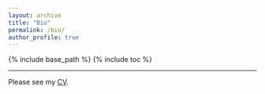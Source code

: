 ```yaml
---
layout: archive
title: "Bio"
permalink: /bio/
author_profile: true
---
```


{% include base_path %}
{% include toc %}

---

Please see my [CV](https://drive.google.com/file/d/1LvfFbQ3OGLfFe2fP8S_8cyGw_0QDG8Pz/view?usp=sharing).